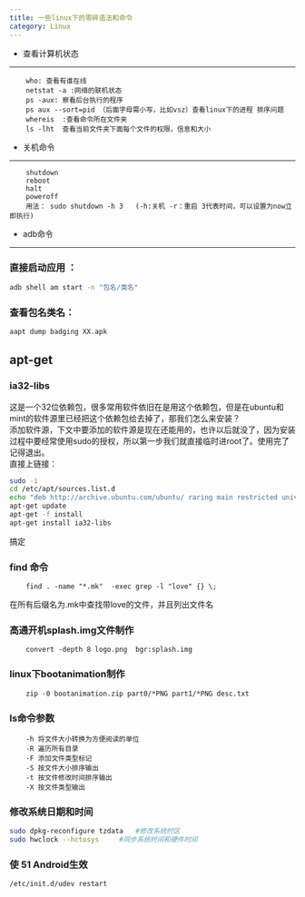 ```yaml
---
title: 一些linux下的零碎语法和命令
category: Linux
---
```




- 查看计算机状态
------

		who: 查看有谁在线
		netstat -a :网络的联机状态
		ps -aux: 察看后台执行的程序
		ps aux --sort=pid （后面字母需小写，比如vsz）查看linux下的进程 排序问题
		whereis  :查看命令所在文件夹
		ls -lht  查看当前文件夹下面每个文件的权限，信息和大小


- 关机命令
--------

		shutdown
		reboot
		halt
		poweroff
		用法： sudo shutdown -h 3   (-h:关机 -r：重启 3代表时间，可以设置为now立即执行)

- adb命令
-------

### 直接启动应用 ：

```sh
adb shell am start -n "包名/类名"
```

### 查看包名类名：

```sh
aapt dump badging XX.apk
```

apt-get
----

### ia32-libs

这是一个32位依赖包，很多常用软件依旧在是用这个依赖包，但是在ubuntu和mint的软件源里已经把这个依赖包给去掉了，那我们怎么来安装？<br/>添加软件源，下文中要添加的软件源是现在还能用的，也许以后就没了，因为安装过程中要经常使用sudo的授权，所以第一步我们就直接临时进root了。使用完了记得退出。<br/>直接上链接：

```sh
sudo -i
cd /etc/apt/sources.list.d
echo "deb http://archive.ubuntu.com/ubuntu/ raring main restricted universe multiverse" >ia32-libs-raring.list
apt-get update
apt-get -f install
apt-get install ia32-libs
```

搞定

### find 命令

		find . -name "*.mk"  -exec grep -l "love" {} \;

在所有后缀名为.mk中查找带love的文件，并且列出文件名

### 高通开机splash.img文件制作

		convert -depth 8 logo.png  bgr:splash.img

### linux下bootanimation制作

		zip -0 bootanimation.zip part0/*PNG part1/*PNG desc.txt

### ls命令参数

		-h 将文件大小转换为方便阅读的单位
		-R 遍历所有目录
		-F 添加文件类型标记
		-S 按文件大小排序输出
		-t 按文件修改时间排序输出
		-X 按文件类型输出


### 修改系统日期和时间

```sh
sudo dpkg-reconfigure tzdata   #修改系统时区
sudo hwclock --hctosys     #同步系统时间和硬件时间
```

### 使 51 Android生效

```sh
/etc/init.d/udev restart
```
